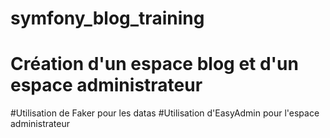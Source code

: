 # symfony_blog_training
# Création d'un espace blog et d'un espace administrateur 
#Utilisation de Faker pour les datas 
#Utilisation d'EasyAdmin pour l'espace administrateur
